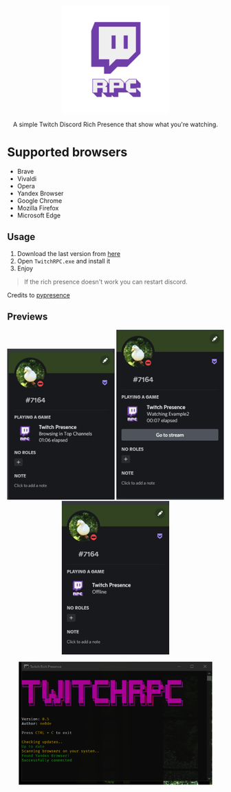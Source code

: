 <p align="center">
<img src="https://github.com/manucabral/TwitchRPC/blob/main/assets/logo.png?raw=true" width="250" title="example">
</p>

<p align="center">
   A simple Twitch Discord Rich Presence that show what you're watching.
</p>

# Supported browsers
- Brave
- Vivaldi
- Opera
- Yandex Browser
- Google Chrome
- Mozilla Firefox
- Microsoft Edge

## Usage
1. Download the last version from [here](https://github.com/manucabral/TwitchPresence/releases)
3. Open `TwitchRPC.exe` and install it
4. Enjoy


> If the rich presence doesn't work you can restart discord.

Credits to [pypresence](https://github.com/qwertyquerty/pypresence)

## Previews

<p align="center"> 
<img src="https://github.com/manucabral/TwitchRPC/blob/main/assets/browsing.png?raw=true" width="250" title="browsing">
<img src="https://github.com/manucabral/TwitchRPC/blob/main/assets/watching.png?raw=true" width="250" title="watching">
<img src="https://github.com/manucabral/TwitchRPC/blob/main/assets/offline.png?raw=true" width="250" title="offline">
</p>

<p align="center">
<img src="https://github.com/manucabral/TwitchRPC/blob/main/assets/program.png?raw=true" width="450" title="program">
</p>
